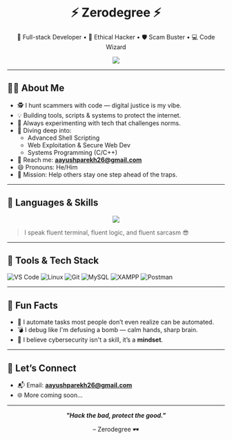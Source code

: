 <h1 align="center">⚡ Zerodegree ⚡</h1>
<p align="center">🚀 Full-stack Developer • 🧠 Ethical Hacker • 🛡️ Scam Buster • 💻 Code Wizard</p>

<p align="center">
  <img src="https://readme-typing-svg.herokuapp.com?color=00FFFF&size=22&center=true&vCenter=true&width=500&height=50&lines=Code.+Break.+Secure.+Repeat.;Think+like+a+hacker%2C+build+like+a+dev.;Stay+sharp.+Stay+ethical.">
</p>

---

## 👨‍💻 About Me

- 🕵️ I hunt scammers with code — digital justice is my vibe.
- 💡 Building tools, scripts & systems to protect the internet.
- 🚧 Always experimenting with tech that challenges norms.
- 🌱 Diving deep into:
  - Advanced Shell Scripting
  - Web Exploitation & Secure Web Dev
  - Systems Programming (C/C++)
- 💌 Reach me: **aayushparekh26@gmail.com**
- 😄 Pronouns: He/Him
- 🎯 Mission: Help others stay one step ahead of the traps.

---

## 🧠 Languages & Skills

<p align="center">
  <img src="https://skillicons.dev/icons?i=html,css,js,php,sql,java,c,cpp,bash" />
</p>

> I speak fluent terminal, fluent logic, and fluent sarcasm 😎

---

## 🧰 Tools & Tech Stack

![VS Code](https://img.shields.io/badge/-VS%20Code-007ACC?style=for-the-badge&logo=visual-studio-code&logoColor=white)
![Linux](https://img.shields.io/badge/-Linux-FCC624?style=for-the-badge&logo=linux&logoColor=black)
![Git](https://img.shields.io/badge/-Git-F05032?style=for-the-badge&logo=git&logoColor=white)
![MySQL](https://img.shields.io/badge/-MySQL-4479A1?style=for-the-badge&logo=mysql&logoColor=white)
![XAMPP](https://img.shields.io/badge/-XAMPP-FB7A24?style=for-the-badge&logo=xampp&logoColor=white)
![Postman](https://img.shields.io/badge/-Postman-FF6C37?style=for-the-badge&logo=postman&logoColor=white)

---

## 🧩 Fun Facts

- 🤖 I automate tasks most people don’t even realize can be automated.
- 💣 I debug like I'm defusing a bomb — calm hands, sharp brain.
- 🧠 I believe cybersecurity isn't a skill, it’s a **mindset**.

---

## 🚀 Let’s Connect

- 📬 Email: **aayushparekh26@gmail.com**
- 🌐 More coming soon...

---

<p align="center"><b><i>"Hack the bad, protect the good."</i></b></p>
<p align="center">– Zerodegree 🕶️</p>

